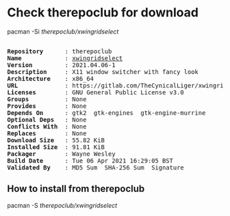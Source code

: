 # Check therepoclub for download

pacman -Si *therepoclub/xwingridselect*

<div class="highlight"><pre class="highlight"><text>
<b>Repository</b>      : therepoclub
<b>Name</b>            : <a href="../../x86_64/xwingridselect-2021.04.06-1-x86_64.pkg.tar.zst">xwingridselect</a>
<b>Version</b>         : 2021.04.06-1
<b>Description</b>     : X11 window switcher with fancy look
<b>Architecture</b>    : x86_64
<b>URL</b>             : https://gitlab.com/TheCynicalLiger/xwingridselect
<b>Licenses</b>        : GNU General Public License v3.0
<b>Groups</b>          : None
<b>Provides</b>        : None
<b>Depends On</b>      : gtk2  gtk-engines  gtk-engine-murrine
<b>Optional Deps</b>   : None
<b>Conflicts With</b>  : None
<b>Replaces</b>        : None
<b>Download Size</b>   : 55.82 KiB
<b>Installed Size</b>  : 91.81 KiB
<b>Packager</b>        : Wayne Wesley <wayne6324@gmail.com>
<b>Build Date</b>      : Tue 06 Apr 2021 16:29:05 BST
<b>Validated By</b>    : MD5 Sum  SHA-256 Sum  Signature
</text></pre></div>

## How to install from therepoclub

pacman -S *therepoclub/xwingridselect*
